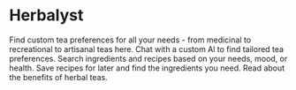 # Herbalyst


Find custom tea preferences for all your needs - from medicinal to recreational to artisanal teas here.
Chat with a custom Al to find tailored tea preferences. 
Search ingredients and recipes based on your needs, mood, or health. 
Save recipes for later and find the ingredients you need. 
Read about the benefits of herbal teas.
